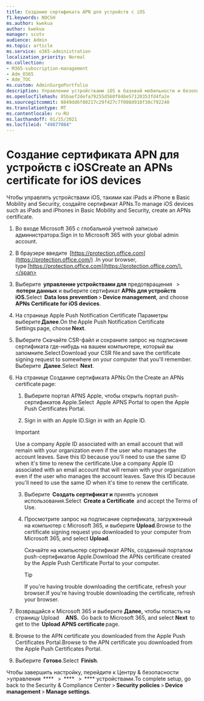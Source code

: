 ```yaml
---
title: Создание сертификата APN для устройств с iOS
f1.keywords: NOCSH
ms.author: kwekua
author: kwekua
manager: scotv
audience: Admin
ms.topic: article
ms.service: o365-administration
localization_priority: Normal
ms.collection:
- M365-subscription-management
- Adm_O365
- Adm_TOC
ms.custom: AdminSurgePortfolio
description: Управление устройствами iOS в базовой мобильности и безопасности.
ms.openlocfilehash: 85baef2defa79255d560f848e57120353fd4fa2e
ms.sourcegitcommit: 8849dd6f80217c29f427c7f008d918f30c792240
ms.translationtype: MT
ms.contentlocale: ru-RU
ms.lasthandoff: 01/15/2021
ms.locfileid: "49877084"
---
```

# <a name="create-an-apns-certificate-for-ios-devices"></a><span data-ttu-id="8f1f4-103">Создание сертификата APN для устройств с iOS</span><span class="sxs-lookup"><span data-stu-id="8f1f4-103">Create an APNs certificate for iOS devices</span></span>

<span data-ttu-id="8f1f4-104">Чтобы управлять устройствами iOS, такими как iPads и iPhone в Basic Mobility and Security, создайте сертификат APNs.</span><span class="sxs-lookup"><span data-stu-id="8f1f4-104">To manage iOS devices such as iPads and iPhones in Basic Mobility and Security, create an APNs certificate.</span></span>

1. <span data-ttu-id="8f1f4-105">Во входе Microsoft 365 с глобальной учетной записью администратора.</span><span class="sxs-lookup"><span data-stu-id="8f1f4-105">Sign in to Microsoft 365 with your global admin account.</span></span>

2. <span data-ttu-id="8f1f4-106">В браузере введите  [https://protection.office.com](https://protection.office.com/) .</span><span class="sxs-lookup"><span data-stu-id="8f1f4-106">In your browser, type [https://protection.office.com](https://protection.office.com/).</span></span>

3. <span data-ttu-id="8f1f4-107">Выберите  **управление устройствами для** предотвращения   >  **потери данных** и выберите сертификат **APNs для устройств iOS.**</span><span class="sxs-lookup"><span data-stu-id="8f1f4-107">Select  **Data loss prevention** > **Device management**, and choose **APNs Certificate for iOS devices**.</span></span>

4. <span data-ttu-id="8f1f4-108">На странице Apple Push Notification Certificate Параметры выберите **Далее**.</span><span class="sxs-lookup"><span data-stu-id="8f1f4-108">On the Apple Push Notification Certificate Settings page, choose **Next**.</span></span>

5. <span data-ttu-id="8f1f4-109">Выберите Скачайте CSR-файл и сохраните запрос на подписание сертификата где-нибудь на вашем компьютере, который вы запомните.</span><span class="sxs-lookup"><span data-stu-id="8f1f4-109">Select Download your CSR file and save the certificate signing request to somewhere on your computer that you'll remember.</span></span> <span data-ttu-id="8f1f4-110">Выберите  **Далее**.</span><span class="sxs-lookup"><span data-stu-id="8f1f4-110">Select  **Next**.</span></span>

6. <span data-ttu-id="8f1f4-111">На странице Создание сертификата APNs:</span><span class="sxs-lookup"><span data-stu-id="8f1f4-111">On the Create an APNs certificate page:</span></span>  

    1. <span data-ttu-id="8f1f4-112">Выберите портал APNS Apple, чтобы открыть портал push-сертификатов Apple.</span><span class="sxs-lookup"><span data-stu-id="8f1f4-112">Select  Apple APNS Portal to open the Apple Push Certificates Portal.</span></span>

    2. <span data-ttu-id="8f1f4-113">Sign in with an Apple ID.</span><span class="sxs-lookup"><span data-stu-id="8f1f4-113">Sign in with an Apple ID.</span></span>

    >[!IMPORTANT]
    ><span data-ttu-id="8f1f4-p102">Use a company Apple ID associated with an email account that will remain with your organization even if the user who manages the account leaves. Save this ID because you'll need to use the same ID when it's time to renew the certificate.</span><span class="sxs-lookup"><span data-stu-id="8f1f4-p102">Use a company Apple ID associated with an email account that will remain with your organization even if the user who manages the account leaves. Save this ID because you'll need to use the same ID when it's time to renew the certificate.</span></span>

    3. <span data-ttu-id="8f1f4-116">Выберите  **Создать сертификат и** принять условия   использования.</span><span class="sxs-lookup"><span data-stu-id="8f1f4-116">Select  **Create a Certificate**  and accept the Terms of Use.</span></span>

    4. <span data-ttu-id="8f1f4-117">Просмотрите запрос на подписание сертификата, загруженный на компьютер с Microsoft 365, и выберите **Upload**.</span><span class="sxs-lookup"><span data-stu-id="8f1f4-117">Browse to the certificate signing request you downloaded to your computer from Microsoft 365, and select **Upload**.</span></span>

        <span data-ttu-id="8f1f4-118">Скачайте на компьютер сертификат APNs, созданный порталом push-сертификатов Apple.</span><span class="sxs-lookup"><span data-stu-id="8f1f4-118">Download the APNs certificate created by the Apple Push Certificate Portal to your computer.</span></span>

       >[!TIP]
       ><span data-ttu-id="8f1f4-119">If you're having trouble downloading the certificate, refresh your browser.</span><span class="sxs-lookup"><span data-stu-id="8f1f4-119">If you're having trouble downloading the certificate, refresh your browser.</span></span>

7. <span data-ttu-id="8f1f4-120">Возвращайся к Microsoft 365 и выберите **Далее,** чтобы попасть на страницу Upload     **ANS.**  </span><span class="sxs-lookup"><span data-stu-id="8f1f4-120">Go back to Microsoft 365, and select **Next**  to get to the  **Upload APNS certificate** page.</span></span>

8. <span data-ttu-id="8f1f4-121"> Browse to the APN certificate you downloaded from the Apple Push Certificates Portal.</span><span class="sxs-lookup"><span data-stu-id="8f1f4-121">Browse to the APN certificate you downloaded from the Apple Push Certificates Portal.</span></span>

9. <span data-ttu-id="8f1f4-122">Выберите  **Готово**.</span><span class="sxs-lookup"><span data-stu-id="8f1f4-122">Select  **Finish**.</span></span>

<span data-ttu-id="8f1f4-123">Чтобы завершить настройку, перейдите к Центру & безопасности >управления  \*\*\*\*   >  \*\*\*\*   >  \*\*\*\* устройствами.</span><span class="sxs-lookup"><span data-stu-id="8f1f4-123">To complete setup, go back to the Security & Compliance Center > **Security policies** > **Device management** > **Manage settings**.</span></span>
